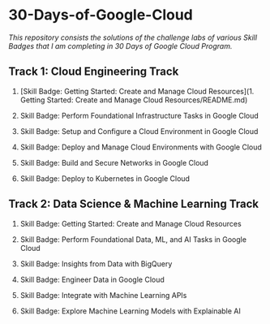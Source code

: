 # 30-Days-of-Google-Cloud

_This repository consists the solutions of the challenge labs of various Skill Badges that I am completing in 30 Days of Google Cloud Program._

## Track 1: Cloud Engineering Track

1. [Skill Badge: Getting Started: Create and Manage Cloud Resources](1. Getting Started: Create and Manage Cloud Resources/README.md) 

2. Skill Badge: Perform Foundational Infrastructure Tasks in Google Cloud

3. Skill Badge: Setup and Configure a Cloud Environment in Google Cloud

4. Skill Badge: Deploy and Manage Cloud Environments with Google Cloud

5. Skill Badge: Build and Secure Networks in Google Cloud

6. Skill Badge: Deploy to Kubernetes in Google Cloud

## Track 2: Data Science & Machine Learning Track
1. Skill Badge: Getting Started: Create and Manage Cloud Resources

2. Skill Badge: Perform Foundational Data, ML, and AI Tasks in Google Cloud

3. Skill Badge: Insights from Data with BigQuery

4. Skill Badge: Engineer Data in Google Cloud

5. Skill Badge: Integrate with Machine Learning APIs

6. Skill Badge: Explore Machine Learning Models with Explainable AI